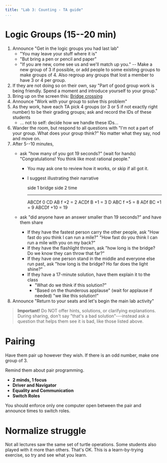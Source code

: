 ```yaml
---
title: "Lab 3: Counting - TA guide"
...
```


# Logic Groups (15--20 min)

1.  Announce "Get in the logic groups you had last lab"
    -   "You may leave your stuff where it is"
    -   "But bring a pen or pencil and paper"
    -   "If you are new, come see us and we'll match up you."  -- Make a new group of 3 if possible, or add people to some existing groups to make groups of 4.  Also regroup any groups that lost a member to have 3 or 4 per group.
1.  If they are not doing so on their own, say "Part of good group work is being friendly.  Spend a moment and introduce yourself to your group."
1.  Bring up on the screen this: [Bridge crossing](https://docs.google.com/a/virginia.edu/presentation/d/1Cu_mF6NXrFIxl4fUOmNuRax_z0EYZj-j587tUmayjNA/edit?usp=sharing)
1.  Announce "Work with your group to solve this problem"
1.  As they work, have each TA pick 4 groups (or 3 or 5 if not exactly right number) to be their grading groups; ask and record the IDs of these students
    -   ... not to self: decide how we handle these IDs...
1.  Wander the room, but respond to all questions with "I'm not a part of your group. What does your group think?" No matter what they say, nod and move on.
1.  After 5--10 minutes, 
    -   ask "how many of you got 19 seconds?" (wait for hands) "Congratulations! You think like most rational people."
        -   You may ask one to review how it works, or skip if all got it.
        -   I suggest illustrating their narrative
            
            side 1  bridge  side 2  time
            ------- ------- ------  ---------
            ABCDf                   0
            CD              AB  f   +2 = 2
            ACDf            B       +1 = 3
            D               ABC f   +5 = 8
            ADf             BC      +1 = 9
                            ABCDf   +10 = 19

    -   ask "did anyone have an answer smaller than 19 seconds?" and have them share
        -   If they have the fastest person carry the other people, ask "How fast do you think I can run a mile?" "How fast do you think I can run a mile with you on my back?"
        -   If they have the flashlight thrown, ask "how long is the bridge? Do we know they can throw that far?"
        -   If they have one person stand in the middle and everyone else run past, ask "how long is the bridge? Ho far does the light shine?"
        -   If they have a 17-minute solution, have them explain it to the class
            -   "What do we think if this solution?"
            -   "Based on the thunderous applause" (wait for applause if needed) "we like this solution!"
1.  Announce "Return to your seats and let's begin the main lab activity"

> **Important!** Do NOT offer hints, solutions, or clarifying explanations.
> During sharing, don't say "that's a bad solution"---instead ask a question that helps them see it is bad, like those listed above.


# Pairing

Have them pair up however they wish.  If there is an odd number, make one group of 3.

Remind them about pair programming.

-   **2 minds, 1 focus**
-   **Driver and Navigator**
-   **Equality and Communication**
-   **Switch Roles**

You should enforce only one computer open between the pair and announce times to switch roles.

# Normalize struggle

Not all lectures saw the same set of turtle operations.
Some students also played with it more than others.
That's OK.
This is a learn-by-trying exercise, so try and see what you learn.

